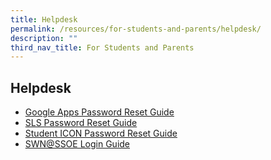 ```yaml
---
title: Helpdesk
permalink: /resources/for-students-and-parents/helpdesk/
description: ""
third_nav_title: For Students and Parents
---
```

Helpdesk
--------

*   [Google Apps Password Reset Guide](/resources/students/helpdesk/google-apps-password-reset-guide)
*   [SLS Password Reset Guide](/resources/students/helpdesk/sls-password-reset-guide)
*   [Student ICON Password Reset Guide](https://tinyurl.com/pwrform-xmss)
*   [SWN@SSOE Login Guide](/resources/students/helpdesk/swn-at-ssoe-login-guide)
